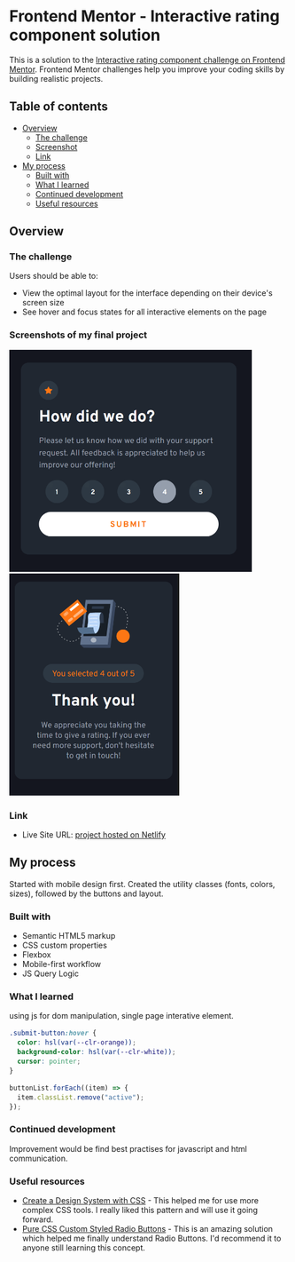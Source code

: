 # Frontend Mentor - Interactive rating component solution

This is a solution to the [Interactive rating component challenge on Frontend Mentor](https://www.frontendmentor.io/challenges/interactive-rating-component-koxpeBUmI). Frontend Mentor challenges help you improve your coding skills by building realistic projects.

## Table of contents

- [Overview](#overview)
  - [The challenge](#the-challenge)
  - [Screenshot](#screenshots-of-my-final-project)
  - [Link](#link)
- [My process](#my-process)
  - [Built with](#built-with)
  - [What I learned](#what-i-learned)
  - [Continued development](#continued-development)
  - [Useful resources](#useful-resources)

## Overview

### The challenge

Users should be able to:

- View the optimal layout for the interface depending on their device's screen size
- See hover and focus states for all interactive elements on the page

### Screenshots of my final project

<span>
<img src="./images/desktop-complete.png" height=400>
<img src="./images/mobile-complete.png" height=400>
</span>

### Link

- Live Site URL: [project hosted on Netlify](https://earnest-caramel-359f0e.netlify.app)

## My process

Started with mobile design first. Created the utility classes (fonts, colors, sizes), followed by the buttons and layout.

### Built with

- Semantic HTML5 markup
- CSS custom properties
- Flexbox
- Mobile-first workflow
- JS Query Logic

### What I learned

using js for dom manipulation, single page interative element.

```css
.submit-button:hover {
  color: hsl(var(--clr-orange));
  background-color: hsl(var(--clr-white));
  cursor: pointer;
}
```

```js
buttonList.forEach((item) => {
  item.classList.remove("active");
});
```

### Continued development

Improvement would be find best practises for javascript and html communication.

### Useful resources

- [Create a Design System with CSS](https://www.youtube.com/watch?v=lRaL-8qZ0mM) - This helped me for use more complex CSS tools. I really liked this pattern and will use it going forward.
- [Pure CSS Custom Styled Radio Buttons](https://moderncss.dev/pure-css-custom-styled-radio-buttons/) - This is an amazing solution which helped me finally understand Radio Buttons. I'd recommend it to anyone still learning this concept.
